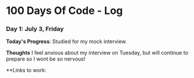 # 100 Days Of Code - Log

### Day 1: July 3, Friday

**Today's Progress**: Studied for my mock interview.

**Thoughts** I feel anxious about my interview on Tuesday, but will continue to prepare so I wont be so nervous!

**Links to work:

